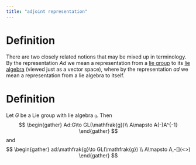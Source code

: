 ```yaml
---
title: "adjoint representation"
---
```


# Definition
There are two closely related notions that may be mixed up in terminology. By the representation $Ad$ we mean a representation from a [lie group](<>) to its [lie algebra](<notes/ntpy/Definitions/Representation Theory/lie algebra.md>) (viewed just as a vector space), where by the representation $ad$ we mean a representation from a lie algebra to itself.
# Definition
Let $G$ be a Lie group with lie algebra $\mathfrak{g}$. Then
$$
\begin{gather}
Ad:G\to GL(\mathfrak{g})\\
A\mapsto A(-)A^{-1}
\end{gather}
$$
and
$$
\begin{gather}
ad:\mathfrak{g}\to GL(\mathfrak{g}) \\
A\mapsto A,-[](<>)
\end{gather}
$$
